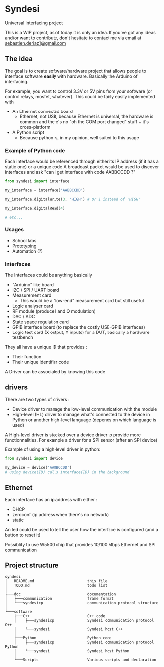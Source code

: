 # Syndesi
Universal interfacing project


This is a WIP project, as of today it is only an idea. If you've got any ideas and/or want to contribute, don't hesitate to contact me via email at sebastien.deriaz1@gmail.com

## The idea

The goal is to create software/hardware project that allows people to interface software **easily** with hardware. Basically the Arduino of interfacing.

For example, you want to control 3.3V or 5V pins from your software (or control relays, mosfet, whatever). This could be fairly easily implemented with

- An Ethernet connected board
  - Ethernet, not USB, because Ethernet is universal, the hardware is common and there's no "oh the COM port changed" stuff + it's cross-platform
- A Python script
  - Because python is, in my opinion, well suited to this usage

### Example of Python code

Each interface would be referenced through either its IP address (if it has a static one) or a unique code
A broadcast packet would be used to discover interfaces and ask "can i get interface with code AABBCCDD ?"

```python
from syndesi import interface

my_interface = interface('AABBCCDD')

my_interface.digitalWrite(3, 'HIGH') # Or 1 instead of 'HIGH'

my_interface.digitalRead(4)

# etc...
```

### Usages

- School labs
- Prototyping
- Automation (?)

### Interfaces

The Interfaces could be anything basically

- "Arduino" like board
- I2C / SPI / UART board
- Measurement card
  - This would be a "low-end" measurement card but still useful
- Logic analyser card
- RF module (produce I and Q modulation)
- DAC / ADC
- State space regulation card
- GPIB interface board (to replace the costly USB-GPIB interfaces)
- Logic test card (X output, Y inputs) for a DUT, basically a hardware testbench

They all have a unique ID that provides :

- Their function
- Their unique identifier code

A Driver can be associated by knowing this code

## drivers

There are two types of drivers :

- Device driver to manage the low-level communication with the module
- High-level (HL) driver to manage what's connected to the device in Python or another high-level language (depends on which language is used)

A High-level driver is stacked over a device driver to provide more functionnalities. For example a driver for a SPI sensor (after an SPI device)

Example of using a high-level driver in python:

```python
from syndesi import device

my_device = device('AABBCCDD')
# using device(ID) calls interface(ID) in the background
```

## Ethernet

Each interface has an ip address with either :

- DHCP
- zeroconf (ip address when there's no network)
- static

An led could be used to tell the user how the interface is configured (and a button to reset it)

Possiblity to use W5500 chip that provides 10/100 Mbps Ethernet and SPI communication



## Project structure
```
syndesi
│   README.md                        this file
│   TODO.md                          todo list
│
├───doc                              documentation
│   ├───communication                frame format
│   └───syndesicp                    communication protocol structure
│
└───software
    ├───C++                          C++ code
    │ ­   ├───syndesicp               Syndesi communication protocol C++
    │    └───syndesi                 Syndesi host C++
    │
    ├───Python                       Python code
    │ ­   ├───syndesicp               Syndesi communication protocol Python
    │    └───syndesi                 Syndesi host Python
    │    
    └───Scripts                      Various scripts and declaration
```